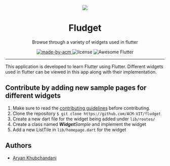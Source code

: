 <p align="center">
<img src="https://user-images.githubusercontent.com/52633729/135446856-ed1de284-c21a-4932-bd70-b4eae149c49c.png">
</p>

<h1 align="center"> Fludget </h1>

<p align="center"> 
Browse through a variety of widgets used in flutter 
</p>



<p align = "center">
  <a href="https://acmvit.in/" target="_blank">
    <img alt="made-by-acm" src="https://img.shields.io/badge/MADE%20BY-ACM%20VIT-blue?style=for-the-badge" />
  </a>
  <img alt="license" src="https://img.shields.io/badge/License-MIT-green.svg?style=for-the-badge" />
  <img alt="Awesome Flutter" src="https://img.shields.io/badge/Awesome-Flutter-9cf.svg?style=for-the-badge" />

</p>

---
<p>
This application is developed to learn Flutter using Flutter. Different widgets used in flutter can be viewed in this app along with their implementation.

</p>

## Contribute by adding new sample pages for different widgets
1) Make sure to read the [contributing guidelines](CONTRIBUTING.md) before contributing.
2) Clone the repository
```$ git clone https://github.com/ACM-VIT/fludget ```
3) Create a new dart file for the widget being added under `lib/routes/` 
4) Create a class named ***Widget***_Sample_ and implement the widget
5) Add a new ListTile in `lib/homepage.dart` for the widget
  


## Authors
- [Aryan Khubchandani](https://github.com/AryanKhubchandani)

